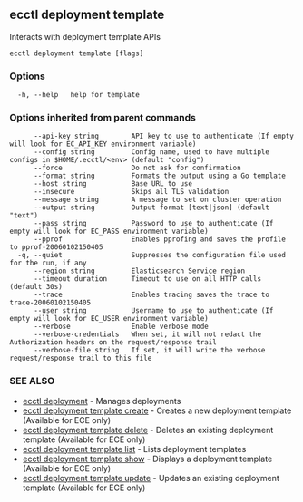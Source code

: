 ## ecctl deployment template

Interacts with deployment template APIs

```
ecctl deployment template [flags]
```

### Options

```
  -h, --help   help for template
```

### Options inherited from parent commands

```
      --api-key string        API key to use to authenticate (If empty will look for EC_API_KEY environment variable)
      --config string         Config name, used to have multiple configs in $HOME/.ecctl/<env> (default "config")
      --force                 Do not ask for confirmation
      --format string         Formats the output using a Go template
      --host string           Base URL to use
      --insecure              Skips all TLS validation
      --message string        A message to set on cluster operation
      --output string         Output format [text|json] (default "text")
      --pass string           Password to use to authenticate (If empty will look for EC_PASS environment variable)
      --pprof                 Enables pprofing and saves the profile to pprof-20060102150405
  -q, --quiet                 Suppresses the configuration file used for the run, if any
      --region string         Elasticsearch Service region
      --timeout duration      Timeout to use on all HTTP calls (default 30s)
      --trace                 Enables tracing saves the trace to trace-20060102150405
      --user string           Username to use to authenticate (If empty will look for EC_USER environment variable)
      --verbose               Enable verbose mode
      --verbose-credentials   When set, it will not redact the Authorization headers on the request/response trail
      --verbose-file string   If set, it will write the verbose request/response trail to this file
```

### SEE ALSO

* [ecctl deployment](ecctl_deployment.md)	 - Manages deployments
* [ecctl deployment template create](ecctl_deployment_template_create.md)	 - Creates a new deployment template (Available for ECE only)
* [ecctl deployment template delete](ecctl_deployment_template_delete.md)	 - Deletes an existing deployment template (Available for ECE only)
* [ecctl deployment template list](ecctl_deployment_template_list.md)	 - Lists deployment templates
* [ecctl deployment template show](ecctl_deployment_template_show.md)	 - Displays a deployment template (Available for ECE only)
* [ecctl deployment template update](ecctl_deployment_template_update.md)	 - Updates an existing deployment template (Available for ECE only)

